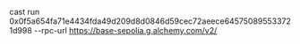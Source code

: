 cast run 0x0f5a654fa71e4434fda49d209d8d0846d59cec72aeece645750895533721d998 --rpc-url https://base-sepolia.g.alchemy.com/v2/
